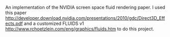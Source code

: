 An implementation of the NVIDIA screen space fluid rendering paper.  I used this paper http://developer.download.nvidia.com/presentations/2010/gdc/Direct3D_Effects.pdf and a customized FLUIDS v1 http://www.rchoetzlein.com/eng/graphics/fluids.htm to do this project.